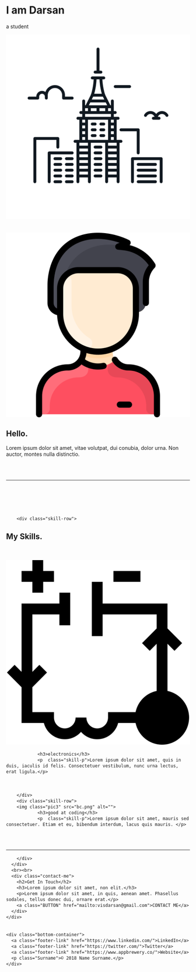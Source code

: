 <!DOCTYPE html>
<html lang="en" dir="ltr">
  <head>
    <meta charset="utf-8">
    <title>Darsan's Personal Site</title>
    <link rel="stylesheet" href="css/styles.css">
    <link rel="icon" href="d.png">
    <link rel="preconnect" href="https://fonts.googleapis.com">
    <link rel="preconnect" href="https://fonts.gstatic.com" crossorigin>
    <link href="https://fonts.googleapis.com/css2?family=Krona+One&family=Roboto:wght@100&family=Sacramento&display=swap" rel="stylesheet">
  </head>
  <body>
    <div class="first">
    <h1>I am Darsan</h1>
    <p class="l2">a student</p>
    <img class="pic" src="in.png" alt="logo">
    </div>
    <br><br>
    <div class="mc">
      <div class="profile">
        <img  class="pic" src="man.png" alt="profile">
        <h2 class="hello">Hello.</h2>
        <p class="hello-p" >Lorem ipsum dolor sit amet, vitae volutpat, dui conubia, dolor urna. Non auctor, montes nulla distinctio.</p>
      <br><br>  <hr>
      </div><br><br>
      <br><br>
      <div class="skills">

        <div class="skill-row">
  <h2 class="myskills">My Skills.</h2><br><br>
                  <img class="pic2" src="es.png" alt="logo">

                <h3>electronics</h3>
                <p  class="skill-p">Lorem ipsum dolor sit amet, quis in duis, iaculis id felis. Consectetuer vestibulum, nunc urna lectus, erat ligula.</p>



        </div>
        <div class="skill-row">
        <img class="pic3" src="bc.png" alt="">
                <h3>good at coding</h3>
                <p  class="skill-p">Lorem ipsum dolor sit amet, mauris sed consectetuer. Etiam et eu, bibendum interdum, lacus quis mauris. </p>

<br><br>

<hr>

        </div>
      </div>
      <br><br>
      <div class="contact-me">
        <h2>Get In Touch</h2>
        <h3>Lorem ipsum dolor sit amet, non elit.</h3>
        <p>Lorem ipsum dolor sit amet, in quis, aenean amet. Phasellus sodales, tellus donec dui, ornare erat.</p>
        <a class="BUTTON" href="mailto:visdarsan@gmail.com">CONTACT ME</a>
      </div>
    </div>


    <div class="bottom-container">
      <a class="footer-link" href="https://www.linkedin.com/">LinkedIn</a>
      <a class="footer-link" href="https://twitter.com/">Twitter</a>
      <a class="footer-link" href="https://www.appbrewery.co/">Website</a>
      <p class="Surname">© 2018 Name Surname.</p>
    </div>
  </body>
</html>

